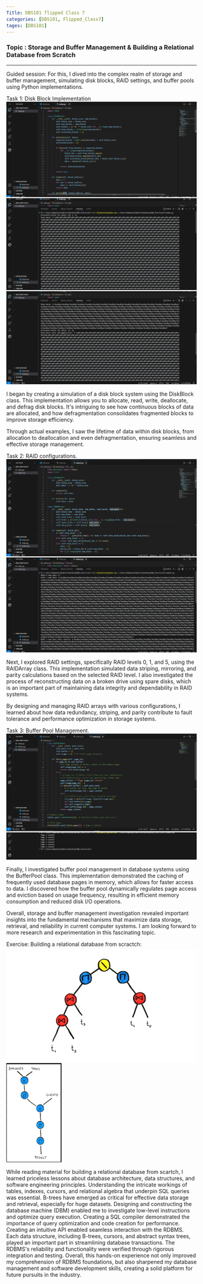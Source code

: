 ```yaml
---
Title: DBS101 flipped Class 7
categories: [DBS101, Flipped_Class7]
tages: [DBS101]
---
```


### Topic : Storage and Buffer Management & Building a Relational Database from Scratch
----

Guided session:
For this, I dived into the complex realm of storage and buffer management, simulating disk blocks, RAID settings, and buffer pools using Python implementations.

Task 1: Disk Block Implementation
![alt text](../d1.png)
![alt text](../d2.png)
![alt text](../d3.png)

I began by creating a simulation of a disk block system using the DiskBlock class. This implementation allows you to allocate, read, write, deallocate, and defrag disk blocks. It's intriguing to see how continuous blocks of data are allocated, and how defragmentation consolidates fragmented blocks to improve storage efficiency.

Through actual examples, I saw the lifetime of data within disk blocks, from allocation to deallocation and even defragmentation, ensuring seamless and effective storage management.

Task 2: RAID configurations.
![alt text](../d4.png)
![alt text](../d5.png)

Next, I explored RAID settings, specifically RAID levels 0, 1, and 5, using the RAIDArray class. This implementation simulated data striping, mirroring, and parity calculations based on the selected RAID level. I also investigated the process of reconstructing data on a broken drive using spare disks, which is an important part of maintaining data integrity and dependability in RAID systems.

By designing and managing RAID arrays with various configurations, I learned about how data redundancy, striping, and parity contribute to fault tolerance and performance optimization in storage systems.

Task 3: Buffer Pool Management.
![alt text](../d6.png)
![alt text](../d7.png)

Finally, I investigated buffer pool management in database systems using the BufferPool class. This implementation demonstrated the caching of frequently used database pages in memory, which allows for faster access to data. I discovered how the buffer pool dynamically regulates page access and eviction based on usage frequency, resulting in efficient memory consumption and reduced disk I/O operations.

Overall, storage and buffer management investigation revealed important insights into the fundamental mechanisms that maximize data storage, retrieval, and reliability in current computer systems. I am looking forward to more research and experimentation in this fascinating topic.

Exercise:
Building a relational database from scractch:
![alt text](../d8.png) 
![alt text](../d9.png)

While reading material for building a relational database from scartch, I learned priceless lessons about database architecture, data structures, and software engineering principles. Understanding the intricate workings of tables, indexes, cursors, and relational algebra that underpin SQL queries was essential. B-trees have emerged as critical for effective data storage and retrieval, especially for huge datasets. Designing and constructing the database machine (DBM) enabled me to investigate low-level instructions and optimize query execution. Creating a SQL compiler demonstrated the importance of query optimization and code creation for performance. Creating an intuitive API enabled seamless interaction with the RDBMS. Each data structure, including B-trees, cursors, and abstract syntax trees, played an important part in streamlining database transactions. The RDBMS's reliability and functionality were verified through rigorous integration and testing. Overall, this hands-on experience not only improved my comprehension of RDBMS foundations, but also sharpened my database management and software development skills, creating a solid platform for future pursuits in the industry.